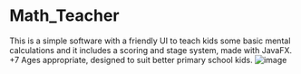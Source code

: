 # Math_Teacher
This is a simple software with a friendly UI to teach kids some basic mental calculations and it includes a scoring and stage system, made with JavaFX.
+7 Ages appropriate, designed to suit better primary school kids.
![image](https://cloud.githubusercontent.com/assets/17766221/22082813/9da26318-ddc9-11e6-9a0b-16a21444fa64.png)

